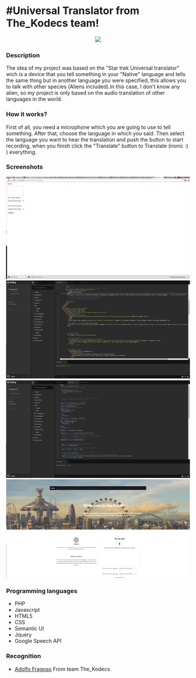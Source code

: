 #Universal Translator from The_Kodecs team! 
==============================
<center>
<img src="http://www.unocero.com/wp-content/uploads/2013/05/Cu%C3%A1ntas-referencias-a-Star-Trek-en-pel%C3%ADculas-y-series-de-TV-recuerdas.jpg">
</center>
<h3>Description</h3>
<p>The idea of my project was based on the "Star trek Universal translator" wich is a device that you tell something in your "Native" language and tells the same thing but in another language you were specified, this allows you to talk with other species (Aliens included).In this case, I don't know any alien, so my project is only based on the audio translation of other languages in the world.</p>

<h3>How it works?</h3>
<p>First of all, you need a microphone which you are going to use to tell something. After that, choose the language in which you said. Then select the language you want to hear the translation and push the button to start recording, when you finish click the "Translate" button to Translate (ironic :) ) everything. </p>

<h3>Screenshots</h3>
<img src="images/made.png"> <br />
<img src="images/code.png"> <br />
<img src="images/php.png"> <br />
<img src="images/final.png"> <br />

<h3>Programming languages</h3>
<ul>
  <li>PHP</li>
  <li>Javascript</li>
  <li>HTML5</li>
  <li>CSS</li>
  <li>Semantic UI</li>
  <li>Jquery</li>
  <li>Google Speech API</li>
</ul>

<h3>Recognition</h3>
<ul><li><a href="https://twitter.com/FragosoAdolfo" target="_blank">Adolfo Fragoso</a> From team The_Kodecs</li></ul>

